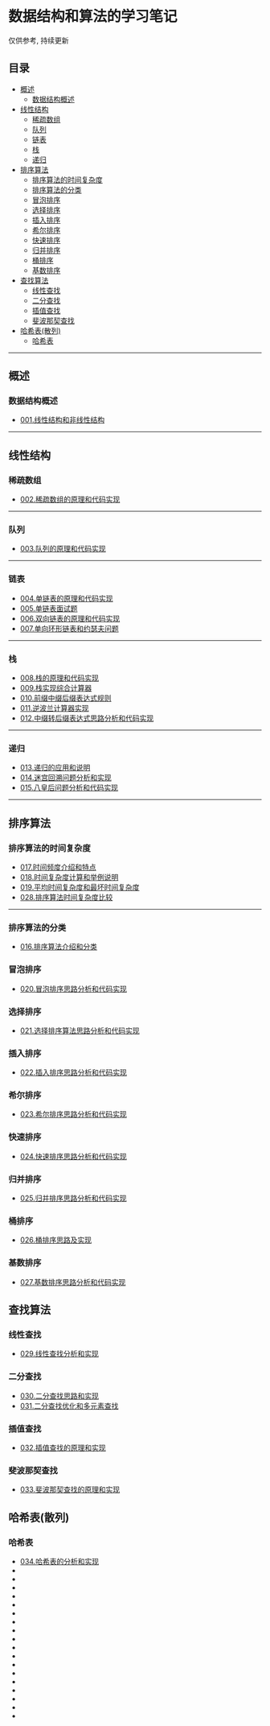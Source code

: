 <h1>数据结构和算法的学习笔记 </h1>
仅供参考, 持续更新  


<h2>目录</h2>
<!-- TOC -->

- [概述](#概述)
  - [数据结构概述](#数据结构概述)
- [线性结构](#线性结构)
  - [稀疏数组](#稀疏数组)
  - [队列](#队列)
  - [链表](#链表)
  - [栈](#栈)
  - [递归](#递归)
- [排序算法](#排序算法)
  - [排序算法的时间复杂度](#排序算法的时间复杂度)
  - [排序算法的分类](#排序算法的分类)
  - [冒泡排序](#冒泡排序)
  - [选择排序](#选择排序)
  - [插入排序](#插入排序)
  - [希尔排序](#希尔排序)
  - [快速排序](#快速排序)
  - [归并排序](#归并排序)
  - [桶排序](#桶排序)
  - [基数排序](#基数排序)
- [查找算法](#查找算法)
  - [线性查找](#线性查找)
  - [二分查找](#二分查找)
  - [插值查找](#插值查找)
  - [斐波那契查找](#斐波那契查找)
- [哈希表(散列)](#哈希表散列)
  - [哈希表](#哈希表)

<!-- /TOC -->
****

## 概述

### 数据结构概述
- <a href="01.algorithm_notes\001.线性结构和非线性结构.md">001.线性结构和非线性结构</a>

****

## 线性结构

### 稀疏数组
- <a href="01.algorithm_notes\002.稀疏数组的原理和代码实现.md">002.稀疏数组的原理和代码实现</a>

****
### 队列
- <a href="01.algorithm_notes\003.队列的原理和代码实现.md">003.队列的原理和代码实现</a>

****
### 链表
- <a href="01.algorithm_notes\004.单链表的原理和代码实现.md">004.单链表的原理和代码实现</a>
- <a href="01.algorithm_notes\005.单链表面试题.md">005.单链表面试题</a>
- <a href="01.algorithm_notes\006.双向链表的原理和代码实现.md">006.双向链表的原理和代码实现</a>
- <a href="01.algorithm_notes\007.单向环形链表和约瑟夫问题.md">007.单向环形链表和约瑟夫问题</a>

****
### 栈
- <a href="01.algorithm_notes\008.栈的原理和代码实现.md">008.栈的原理和代码实现</a>
- <a href="01.algorithm_notes\009.栈实现综合计算器.md">009.栈实现综合计算器</a>
- <a href="01.algorithm_notes\010.前缀中缀后缀表达式规则.md">010.前缀中缀后缀表达式规则</a>
- <a href="01.algorithm_notes\011.逆波兰计算器实现.md">011.逆波兰计算器实现</a>
- <a href="01.algorithm_notes\012.中缀转后缀表达式思路分析和代码实现.md">012.中缀转后缀表达式思路分析和代码实现</a>

****
### 递归
- <a href="01.algorithm_notes\013.递归的应用和说明.md">013.递归的应用和说明</a>
- <a href="01.algorithm_notes\014.迷宫回溯问题分析和实现.md">014.迷宫回溯问题分析和实现</a>  
- <a href="01.algorithm_notes\015.八皇后问题分析和代码实现.md">015.八皇后问题分析和代码实现</a>

****

## 排序算法

### 排序算法的时间复杂度
- <a href="01.algorithm_notes\017.时间频度介绍和特点.md">017.时间频度介绍和特点</a>
- <a href="01.algorithm_notes\018.时间复杂度计算和举例说明.md">018.时间复杂度计算和举例说明</a>
- <a href="01.algorithm_notes\019.平均时间复杂度和最坏时间复杂度.md">019.平均时间复杂度和最坏时间复杂度</a>
- <a href="01.algorithm_notes\028.排序算法时间复杂度比较.md">028.排序算法时间复杂度比较</a>

****
### 排序算法的分类
- <a href="01.algorithm_notes\016.排序算法介绍和分类.md">016.排序算法介绍和分类</a>

### 冒泡排序
- <a href="01.algorithm_notes\020.冒泡排序思路分析和代码实现.md">020.冒泡排序思路分析和代码实现</a>

### 选择排序
- <a href="01.algorithm_notes\021.选择排序算法思路分析和代码实现.md">021.选择排序算法思路分析和代码实现</a>  

### 插入排序
- <a href="01.algorithm_notes\022.插入排序思路分析和代码实现.md">022.插入排序思路分析和代码实现</a>

### 希尔排序
- <a href="01.algorithm_notes\023.希尔排序思路分析和代码实现.md">023.希尔排序思路分析和代码实现</a>

### 快速排序
- <a href="01.algorithm_notes\024.快速排序思路分析和代码实现.md">024.快速排序思路分析和代码实现</a>

### 归并排序
- <a href="01.algorithm_notes\025.归并排序思路分析和代码实现.md">025.归并排序思路分析和代码实现</a>  

### 桶排序
- <a href="01.algorithm_notes\026.桶排序思路及实现.md">026.桶排序思路及实现</a>

### 基数排序
- <a href="01.algorithm_notes\027.基数排序思路分析和代码实现.md">027.基数排序思路分析和代码实现</a>

## 查找算法

### 线性查找
- <a href="01.algorithm_notes\029.线性查找分析和实现.md">029.线性查找分析和实现</a>

### 二分查找
- <a href="01.algorithm_notes\030.二分查找思路和实现.md">030.二分查找思路和实现</a>
- <a href="01.algorithm_notes\031.二分查找优化和多元素查找.md">031.二分查找优化和多元素查找</a>  

### 插值查找
- <a href="01.algorithm_notes\032.插值查找的原理和实现.md">032.插值查找的原理和实现</a>

### 斐波那契查找
- <a href="01.algorithm_notes\033.斐波那契查找的原理和实现.md">033.斐波那契查找的原理和实现</a>

## 哈希表(散列)
### 哈希表
- <a href="01.algorithm_notes\034.哈希表的分析和实现.md">034.哈希表的分析和实现</a>
- <a href=""></a>
- <a href=""></a>
- <a href=""></a>
- <a href=""></a>
- <a href=""></a>
- <a href=""></a>
- <a href=""></a>
- <a href=""></a>
- <a href=""></a>
- <a href=""></a>  
- <a href=""></a>
- <a href=""></a>
- <a href=""></a>
- <a href=""></a>
- <a href=""></a>
- <a href=""></a>
- <a href=""></a>
- <a href=""></a>